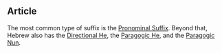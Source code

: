 ## Article
The most common type of suffix is the [Pronominal Suffix](https://git.door43.org/Door43/en-uhg/src/master/content/suffix_pronominal/02.md). Beyond that, Hebrew also has the [Directional He](https://git.door43.org/Door43/en-uhg/src/master/content/suffix_directional_he/02.md), the [Paragogic He](https://git.door43.org/Door43/en-uhg/src/master/content/suffix_paragogic_he/02.md), and the [Paragogic Nun](https://git.door43.org/Door43/en-uhg/src/master/content/suffix_paragogic_nun/02.md).
